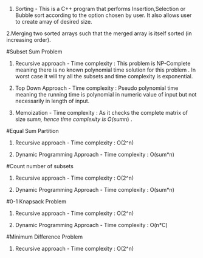 1. Sorting - This is a C++ program that performs Insertion,Selection or Bubble sort according to the option chosen by user. It also allows user to create array of desired size.

2.Merging two sorted arrays such that the merged array is itself sorted (in increasing order).

#Subset Sum Problem
1. Recursive approach -
    Time complexity : This problem is NP-Complete meaning there is no known polynomial time solution for this problem .
                      In worst case it will try all the subsets and time complexity is exponential.
                   
2. Top Down Approach -
    Time complexity : Pseudo polynomial time meaning the running time is polynomial in numeric value of input but not necessarily in length of input.
                      
3. Memoization -
    Time complexity : As it checks the complete matrix of size sum*n, hence time complexity is O(sum*n) .                      

#Equal Sum Partition
1. Recursive approach -
    Time complexity : O(2^n)
    
2. Dynamic Programming Approach - 
     Time complexity : O(sum*n)
     
#Count number of subsets 
1. Recursive approach -
    Time complexity : O(2^n)
    
2. Dynamic Programming Approach - 
     Time complexity : O(sum*n)

#0-1 Knapsack Problem
1. Recursive approach -
    Time complexity : O(2^n)
    
2. Dynamic Programming Approach - 
     Time complexity : O(n*C)

#Minimum Difference Problem
1. Recursive approach -
    Time complexity : O(2^n)
